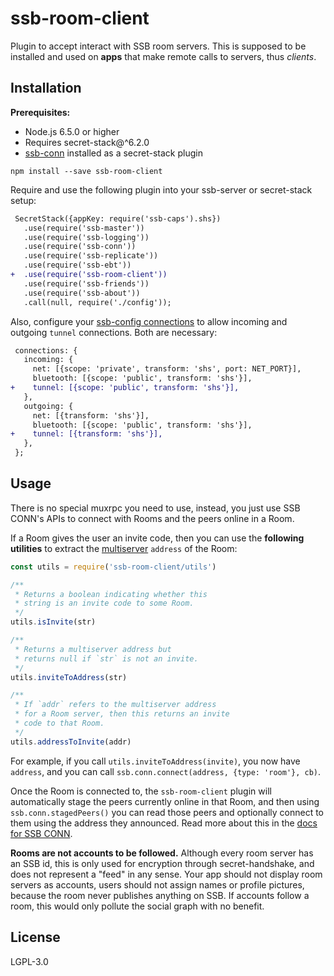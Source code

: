 # ssb-room-client

Plugin to accept interact with SSB room servers. This is supposed to be installed and used on **apps** that make remote calls to servers, thus *clients*.

## Installation

**Prerequisites:**

- Node.js 6.5.0 or higher
- Requires secret-stack@^6.2.0
- [ssb-conn](https://github.com/staltz/ssb-conn) installed as a secret-stack plugin

```
npm install --save ssb-room-client
```

Require and use the following plugin into your ssb-server or secret-stack setup:

```diff
 SecretStack({appKey: require('ssb-caps').shs})
   .use(require('ssb-master'))
   .use(require('ssb-logging'))
   .use(require('ssb-conn'))
   .use(require('ssb-replicate'))
   .use(require('ssb-ebt'))
+  .use(require('ssb-room-client'))
   .use(require('ssb-friends'))
   .use(require('ssb-about'))
   .call(null, require('./config'));
```

Also, configure your [ssb-config connections](https://github.com/ssbc/ssb-config) to allow incoming and outgoing `tunnel` connections. Both are necessary:

```diff
 connections: {
   incoming: {
     net: [{scope: 'private', transform: 'shs', port: NET_PORT}],
     bluetooth: [{scope: 'public', transform: 'shs'}],
+    tunnel: [{scope: 'public', transform: 'shs'}],
   },
   outgoing: {
     net: [{transform: 'shs'}],
     bluetooth: [{scope: 'public', transform: 'shs'}],
+    tunnel: [{transform: 'shs'}],
   },
 };
```

## Usage

There is no special muxrpc you need to use, instead, you just use SSB CONN's APIs to connect with Rooms and the peers online in a Room.

If a Room gives the user an invite code, then you can use the **following utilities** to extract the [multiserver](https://github.com/ssbc/multiserver) `address` of the Room:

```js
const utils = require('ssb-room-client/utils')

/**
 * Returns a boolean indicating whether this
 * string is an invite code to some Room.
 */
utils.isInvite(str)

/**
 * Returns a multiserver address but
 * returns null if `str` is not an invite.
 */
utils.inviteToAddress(str)

/**
 * If `addr` refers to the multiserver address
 * for a Room server, then this returns an invite
 * code to that Room.
 */
utils.addressToInvite(addr)
```

For example, if you call `utils.inviteToAddress(invite)`, you now have `address`, and you can call `ssb.conn.connect(address, {type: 'room'}, cb)`.

Once the Room is connected to, the `ssb-room-client` plugin will automatically stage the peers currently online in that Room, and then using `ssb.conn.stagedPeers()` you can read those peers and optionally connect to them using the address they announced. Read more about this in the [docs for SSB CONN](https://github.com/staltz/ssb-conn).

**Rooms are not accounts to be followed.** Although every room server has an SSB id, this is only used for encryption through secret-handshake, and does not represent a "feed" in any sense. Your app should not display room servers as accounts, users should not assign names or profile pictures, because the room never publishes anything on SSB. If accounts follow a room, this would only pollute the social graph with no benefit.

## License

LGPL-3.0
